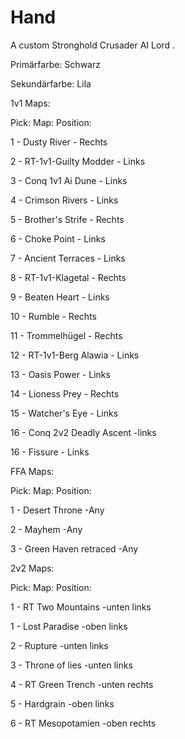 # Hand

A custom Stronghold Crusader AI Lord .

Primärfarbe: 	Schwarz

Sekundärfarbe:	Lila

1v1 Maps:

Pick:		  Map:			           	Position:

1	-	Dusty River		              -	Rechts	

2	-	RT-1v1-Guilty Modder	      -	Links

3	-	Conq 1v1 Ai Dune           	-	Links

4	-	Crimson Rivers 		          -	Links

5	-	Brother's Strife 	          -	Rechts

6	-	Choke Point 	             	-	Links

7 - Ancient Terraces            - Links

8	-	RT-1v1-Klagetal		          -	Rechts

9	-	Beaten Heart 		            -	Links

10	-	Rumble		               	-	Rechts

11	-	Trommelhügel		          -	Rechts

12	-	RT-1v1-Berg Alawia      	-	Links

13	-	Oasis Power		            -	Links

14	-	Lioness Prey		          -	Rechts

15  - Watcher's Eye             - Links

16 - Conq 2v2 Deadly Ascent      -links

16  - Fissure                   - Links


FFA Maps:

Pick:		Map:				            Position:

1	-	Desert Throne			          -Any

2	-	Mayhem			               	-Any

3	-	Green Haven retraced	    	-Any	


2v2 Maps:

Pick:		Map:				            Position:

1 - RT Two Mountains            -unten links

1	-	Lost Paradise			          -oben links

2	-	Rupture			               	-unten links

3	-	Throne of lies	           	-unten links

4 - RT Green Trench             -unten rechts

5	-	Hardgrain			              -oben links

6 - RT Mesopotamien             -oben rechts

